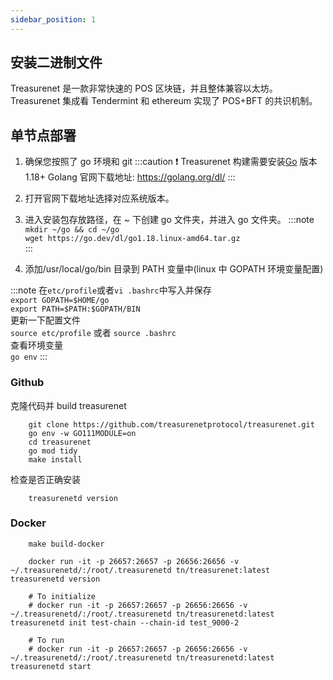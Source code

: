 ```yaml
---
sidebar_position: 1
---
```


## 安装二进制文件

Treasurenet 是一款非常快速的 POS 区块链，并且整体兼容以太坊。Treasurenet 集成看 Tendermint 和 ethereum 实现了 POS+BFT 的共识机制。

## 单节点部署

1. 确保您按照了 go 环境和 git
   :::caution
   ❗️ Treasurenet 构建需要安装[Go](https://golang.org/dl/) 版本 1.18+
   Golang 官网下载地址: https://golang.org/dl/
   :::

2. 打开官网下载地址选择对应系统版本。

3. 进入安装包存放路径，在 ~ 下创建 go 文件夹，并进入 go 文件夹。
   :::note
   `mkdir ~/go && cd ~/go` <br />
   `wget https://go.dev/dl/go1.18.linux-amd64.tar.gz`  
   :::

4. 添加/usr/local/go/bin 目录到 PATH 变量中(linux 中 GOPATH 环境变量配置)

:::note
在`etc/profile`或者`vi .bashrc`中写入并保存 <br />
`export GOPATH=$HOME/go` <br />
`export PATH=$PATH:$GOPATH/BIN` <br />
更新一下配置文件 <br />
`source etc/profile` 或者 `source .bashrc` <br />
查看环境变量 <br />
`go env`
:::

### Github

克隆代码并 build treasurenet

```shell
    git clone https://github.com/treasurenetprotocol/treasurenet.git
    go env -w GO111MODULE=on
    cd treasurenet
    go mod tidy
    make install
```

检查是否正确安装

```shell
    treasurenetd version
```

### Docker

```shell
    make build-docker
```

```shell
    docker run -it -p 26657:26657 -p 26656:26656 -v ~/.treasurenetd/:/root/.treasurenetd tn/treasurenet:latest treasurenetd version

    # To initialize
    # docker run -it -p 26657:26657 -p 26656:26656 -v ~/.treasurenetd/:/root/.treasurenetd tn/treasurenetd:latest treasurenetd init test-chain --chain-id test_9000-2

    # To run
    # docker run -it -p 26657:26657 -p 26656:26656 -v ~/.treasurenetd/:/root/.treasurenetd tn/treasurenetd:latest treasurenetd start

```
